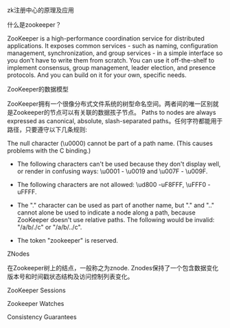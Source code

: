 zk注册中心的原理及应用

什么是zookeeper？

ZooKeeper is a high-performance coordination service for distributed applications. It exposes common services - such as naming, configuration management, synchronization, and group services - in a simple interface so you don't have to write them from scratch. You can use it off-the-shelf to implement consensus, group management, leader election, and presence protocols. And you can build on it for your own, specific needs.

ZooKeeper的数据模型

ZooKeeper拥有一个很像分布式文件系统的树型命名空间。两者间的唯一区别就是Zookeeper的节点可以有关联的数据孩子节点。 Paths to nodes are always expressed as canonical, absolute, slash-separated paths。任何字符都能用于路径，只要遵守以下几条规则:

The null character \(\u0000\) cannot be part of a path name. \(This causes problems with the C binding.\)

* The following characters can't be used because they don't display well, or render in confusing ways: \u0001 - \u0019 and \u007F - \u009F.

* The following characters are not allowed: \ud800 -uF8FFF, \uFFF0 - uFFFF.

* The "." character can be used as part of another name, but "." and ".." cannot alone be used to indicate a node along a path, because ZooKeeper doesn't use relative paths. The following would be invalid: "/a/b/./c" or "/a/b/../c".

* The token "zookeeper" is reserved.

ZNodes

在Zookeeper树上的结点，一般称之为znode. Znodes保持了一个包含数据变化版本号和时间戳状态结构及访问控制列表变化。

ZooKeeper Sessions

Zookeeper Watches

Consistency Guarantees

